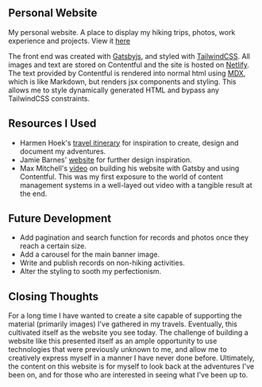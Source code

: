 ## Personal Website

My personal website. A place to display my hiking trips, photos, work experience and projects. View it [here](https://jamesaide.com)

The front end was created with [Gatsbyjs](https://www.gatsbyjs.com/), and styled with [TailwindCSS](https://tailwindcss.com/). All images and text are stored on Contentful and the site is hosted on [Netlify](https://www.netlify.com/). The text provided by Contentful is rendered into normal html using [MDX](https://clubmate.fi/mdx-in-gatsby), which is like Markdown, but renders jsx components and styling. This allows me to style dynamically generated HTML and bypass any TailwindCSS constraints.

## Resources I Used

- Harmen Hoek's [travel itinerary](https://harmenhoek.com/) for inspiration to create, design and document my adventures.
- Jamie Barnes' [website](https://www.jamiebarnesoutdoors.co.uk/) for further design inspiration.
- Max Mitchell's [video](https://www.youtube.com/watch?v=m6vxzu95sOI) on building his website with Gatsby and using Contentful. This was my first exposure to the world of content management systems in a well-layed out video with a tangible result at the end.

## Future Development

- Add pagination and search function for records and photos once they reach a certain size.
- Add a carousel for the main banner image.
- Write and publish records on non-hiking activities.
- Alter the styling to sooth my perfectionism.

## Closing Thoughts

For a long time I have wanted to create a site capable of supporting the material (primarily images) I've gathered in my travels. Eventually, this cultivated itself as the website you see today. The challenge of building a website like this presented itself as an ample opportunity to use technologies that were previously unknown to me, and allow me to creatively express myself in a manner I have never done before. Ultimately, the content on this website is for myself to look back at the adventures I've been on, and for those who are interested in seeing what I've been up to.
